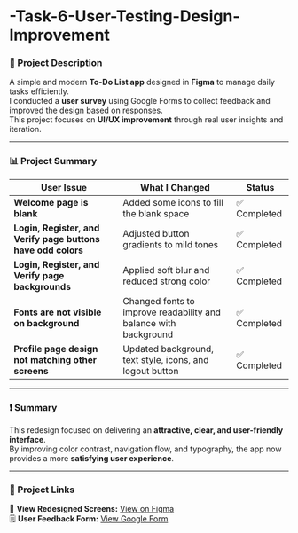 # -Task-6-User-Testing-Design-Improvement

### 📝 Project Description  
A simple and modern **To-Do List app** designed in **Figma** to manage daily tasks efficiently.  
I conducted a **user survey** using Google Forms to collect feedback and improved the design based on responses.  
This project focuses on **UI/UX improvement** through real user insights and iteration.  

---

### 📊 Project Summary  

| User Issue | What I Changed | Status |
|-------------|----------------|---------|
| **Welcome page is blank** | Added some icons to fill the blank space | ✅ Completed |
| **Login, Register, and Verify page buttons have odd colors** | Adjusted button gradients to mild tones | ✅ Completed |
| **Login, Register, and Verify page backgrounds** | Applied soft blur and reduced strong color | ✅ Completed |
| **Fonts are not visible on background** | Changed fonts to improve readability and balance with background | ✅ Completed |
| **Profile page design not matching other screens** | Updated background, text style, icons, and logout button | ✅ Completed |

---

### ❗️ Summary  

This redesign focused on delivering an **attractive, clear, and user-friendly interface**.  
By improving color contrast, navigation flow, and typography, the app now provides a more **satisfying user experience**.  

---

### 📎 Project Links  

🎨 **View Redesigned Screens:** [View on Figma](https://www.figma.com/design/978rMUfIo7lE4VFrNzQpNc/Untitled?node-id=94-47&t=qIFifojuhmoxBZq7-1)  
🗒 **User Feedback Form:** [View Google Form](https://forms.gle/VpbJ29KzsKH1xXxbA)
